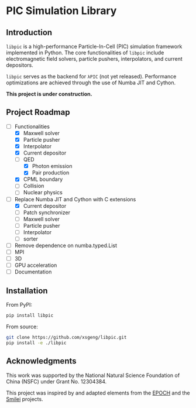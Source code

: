 # PIC Simulation Library

## Introduction
`libpic` is a high-performance Particle-In-Cell (PIC) simulation framework implemented in Python. The core functionalities of `libpic` include electromagnetic field solvers, particle pushers, interpolators, and current depositors.

`libpic` serves as the backend for `λPIC` (not yet released). Performance optimizations are achieved through the use of Numba JIT and Cython.

**This project is under construction.**

## Project Roadmap

- [ ] Functionalities
  - [x] Maxwell solver
  - [x] Particle pusher
  - [x] Interpolator
  - [x] Current depositor
  - [ ] QED
    - [x] Photon emission
    - [x] Pair production
  - [x] CPML boundary
  - [ ] Collision
  - [ ] Nuclear physics
- [ ] Replace Numba JIT and Cython with C extensions
  - [x] Current depositor
  - [ ] Patch synchronizer
  - [ ] Maxwell solver
  - [ ] Particle pusher
  - [ ] Interpolator
  - [ ] sorter
- [ ] Remove dependence on numba.typed.List
- [ ] MPI
- [ ] 3D
- [ ] GPU acceleration
- [ ] Documentation

## Installation

From PyPI:

```bash
pip install libpic
```

From source:

```bash
git clone https://github.com/xsgeng/libpic.git
pip install -e ./libpic
```

## Acknowledgments

This work was supported by the National Natural Science Foundation of China (NSFC) under Grant No. 12304384.

This project was inspired by and adapted elements from the [EPOCH](https://github.com/Warwick-Plasma/epoch) and the [Smilei](https://github.com/SmileiPIC/Smilei) projects.
